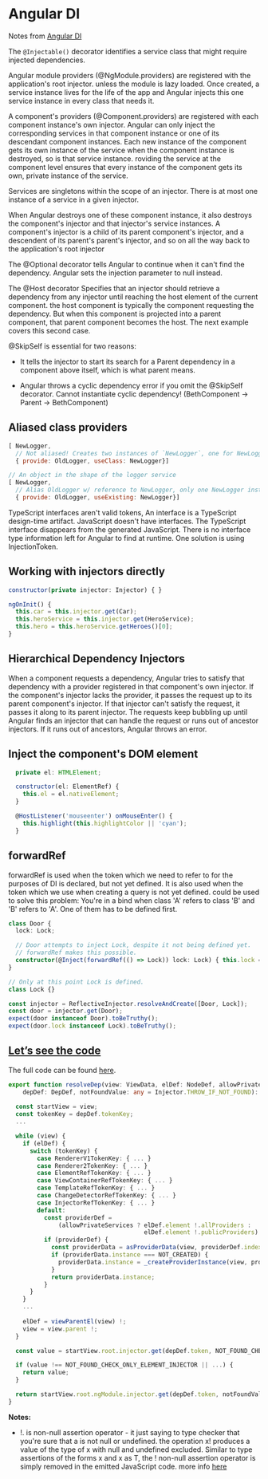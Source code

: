 # Angular DI

Notes from [Angular DI](https://angular.io/guide/dependency-injection-pattern)

The `@Injectable()` decorator identifies a service class that might require injected dependencies.

Angular module providers (@NgModule.providers) are registered with the application's root injector. unless the module is lazy loaded. Once created, a service instance lives for the life of the app and Angular injects this one service instance in every class that needs it.

A component's providers (@Component.providers) are registered with each component instance's own injector. Angular can only inject the corresponding services in that component instance or one of its descendant component instances. Each new instance of the component gets its own instance of the service when the component instance is destroyed, so is that service instance. roviding the service at the component level ensures that every instance of the component gets its own, private instance of the service.

Services are singletons within the scope of an injector. There is at most one instance of a service in a given injector.  

When Angular destroys one of these component instance, it also destroys the component's injector and that injector's service instances. A component's injector is a child of its parent component's injector, and a descendent of its parent's parent's injector, and so on all the way back to the application's root injector

The @Optional decorator tells Angular to continue when it can't find the dependency. Angular sets the injection parameter to null instead.

The @Host decorator Specifies that an injector should retrieve a dependency from any injector until reaching the host element of the current component. the host component is typically the component requesting the dependency. But when this component is projected into a parent component, that parent component becomes the host. The next example covers this second case.

@SkipSelf is essential for two reasons:

* It tells the injector to start its search for a Parent dependency in a component above itself, which is what parent means.

* Angular throws a cyclic dependency error if you omit the @SkipSelf decorator. Cannot instantiate cyclic dependency! (BethComponent -> Parent -> BethComponent)
## Aliased class providers

```js
[ NewLogger,
  // Not aliased! Creates two instances of `NewLogger`, one for NewLogger and one for OldLogger
  { provide: OldLogger, useClass: NewLogger}]
```

```js
// An object in the shape of the logger service
[ NewLogger,
  // Alias OldLogger w/ reference to NewLogger, only one NewLogger instance
  { provide: OldLogger, useExisting: NewLogger}]
```

TypeScript interfaces aren't valid tokens, An interface is a TypeScript design-time artifact. JavaScript doesn't have interfaces. The TypeScript interface disappears from the generated JavaScript. There is no interface type information left for Angular to find at runtime. One solution is using InjectionToken.

## Working with injectors directly

```js 
constructor(private injector: Injector) { }

ngOnInit() {
  this.car = this.injector.get(Car);
  this.heroService = this.injector.get(HeroService);
  this.hero = this.heroService.getHeroes()[0];
}
```

## Hierarchical Dependency Injectors

When a component requests a dependency, Angular tries to satisfy that dependency with a provider registered in that component's own injector. If the component's injector lacks the provider, it passes the request up to its parent component's injector. If that injector can't satisfy the request, it passes it along to its parent injector. The requests keep bubbling up until Angular finds an injector that can handle the request or runs out of ancestor injectors. If it runs out of ancestors, Angular throws an error.

## Inject the component's DOM element

```js
  private el: HTMLElement;

  constructor(el: ElementRef) {
    this.el = el.nativeElement;
  }

  @HostListener('mouseenter') onMouseEnter() {
    this.highlight(this.highlightColor || 'cyan');
  }
```

## forwardRef
forwardRef is used when the token which we need to refer to for the purposes of DI is declared, but not yet defined. It is also used when the token which we use when creating a query is not yet defined. could be used to solve this problem: You're in a bind when class 'A' refers to class 'B' and 'B' refers to 'A'. One of them has to be defined first.
```typescript
class Door {
  lock: Lock;

  // Door attempts to inject Lock, despite it not being defined yet.
  // forwardRef makes this possible.
  constructor(@Inject(forwardRef(() => Lock)) lock: Lock) { this.lock = lock; }
}

// Only at this point Lock is defined.
class Lock {}

const injector = ReflectiveInjector.resolveAndCreate([Door, Lock]);
const door = injector.get(Door);
expect(door instanceof Door).toBeTruthy();
expect(door.lock instanceof Lock).toBeTruthy();
```

## [Let’s see the code](https://medium.freecodecamp.org/angulars-backyard-the-resolving-of-component-dependencies-2015b40e5bd1)
 The full code can be found [here](https://github.com/angular/angular/blob/master/packages/core/src/view/provider.ts#L343).

```typescript
export function resolveDep(view: ViewData, elDef: NodeDef, allowPrivateServices: boolean, 
    depDef: DepDef, notFoundValue: any = Injector.THROW_IF_NOT_FOUND): any {
  
  const startView = view;
  const tokenKey = depDef.tokenKey;
  ...

  while (view) {
    if (elDef) {
      switch (tokenKey) {
        case RendererV1TokenKey: { ... }
        case Renderer2TokenKey: { ... }
        case ElementRefTokenKey: { ... }
        case ViewContainerRefTokenKey: { ... }
        case TemplateRefTokenKey: { ... }
        case ChangeDetectorRefTokenKey: { ... }
        case InjectorRefTokenKey: { ... }
        default:
          const providerDef =
              (allowPrivateServices ? elDef.element !.allProviders :
                                      elDef.element !.publicProviders) ![tokenKey];
          if (providerDef) {
            const providerData = asProviderData(view, providerDef.index);
            if (providerData.instance === NOT_CREATED) {
              providerData.instance = _createProviderInstance(view, providerDef);
            }
            return providerData.instance;
          }
      }
    }
    ...
    
    elDef = viewParentEl(view) !;
    view = view.parent !;
  }

  const value = startView.root.injector.get(depDef.token, NOT_FOUND_CHECK_ONLY_ELEMENT_INJECTOR);

  if (value !== NOT_FOUND_CHECK_ONLY_ELEMENT_INJECTOR || ...) {
    return value;
  }

  return startView.root.ngModule.injector.get(depDef.token, notFoundValue);
}

```

**Notes:**
* !. is non-null assertion operator - it just saying to type checker that you're sure that a is not null or undefined.  the operation x! produces a value of the type of x with null and undefined excluded. Similar to type assertions of the forms <T>x and x as T, the ! non-null assertion operator is simply removed in the emitted JavaScript code.
more info [here](https://github.com/Microsoft/TypeScript/wiki/What's-new-in-TypeScript#non-null-assertion-operator)


